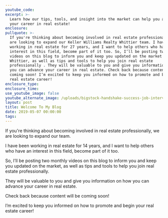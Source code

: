 ```yaml
---
youtube_code:
excerpt: >-
  Learn how our tips, tools, and insight into the market can help you advance
  your career in real estate!
enclosure:
pullquote: >-
  If you're thinking about becoming involved in real estate professionally, we
  are looking to expand our Keller Williams Realty Whittier team. I have been
  working in real estate for 27 years, and I want to help others who have an
  interest in this field, become part of it too. So, I’ll be posting two monthly
  videos on this blog to inform you and keep you updated on the market in
  Whittier, as well as tips and tools to help you join real estate
  professionally . They will be valuable to you and give you information on how
  you can advance your career in real estate. Check back because content will be
  coming soon! I’m excited to keep you informed on how to promote and begin your
  real estate career!
enclosure_type:
enclosure_time:
use_youtube_image: false
youtube_alternate_image: /uploads/bigstock-handshake-success-job-intervie-254790886.jpg
layout: post
title: Welcome To My Blog
date: 2019-05-07 00:00:00
tags:
---
```


If you're thinking about becoming involved in real estate professionally, we are looking to expand our team.

I have been working in real estate for 14 years, and I want to help others who have an interest in this field, become part of it too.

So, I’ll be posting two monthly videos on this blog to inform you and keep you updated on the market, as well as tips and tools to help you join real estate professionally.

They will be valuable to you and give you information on how you can advance your career in real estate.

Check back because content will be coming soon\!

I’m excited to keep you informed on how to promote and begin your real estate career\!